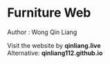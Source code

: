# Furniture Web

Author : Wong Qin Liang

Visit the website by <b>qinliang.live</b></br>
Alternative: <b>qinliang112.github.io</b>
